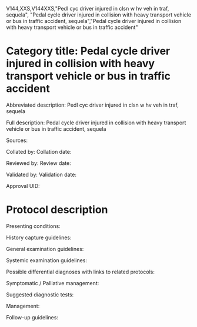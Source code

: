 V144,XXS,V144XXS,"Pedl cyc driver injured in clsn w hv veh in traf, sequela", "Pedal cycle driver injured in collision with heavy transport vehicle or bus in traffic accident, sequela","Pedal cycle driver injured in collision with heavy transport vehicle or bus in traffic accident"
# Category title: Pedal cycle driver injured in collision with heavy transport vehicle or bus in traffic accident

Abbreviated description: Pedl cyc driver injured in clsn w hv veh in traf, sequela

Full description: Pedal cycle driver injured in collision with heavy transport vehicle or bus in traffic accident, sequela

Sources:

Collated by:
Collation date:

Reviewed by:
Review date:

Validated by:
Validation date:

Approval UID:

# Protocol description

Presenting conditions:

History capture guidelines:

General examination guidelines:

Systemic examination guidelines:

Possible differential diagnoses with links to related protocols:

Symptomatic / Palliative management:

Suggested diagnostic tests:

Management:

Follow-up guidelines:
